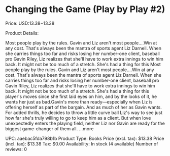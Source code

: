 # Changing the Game (Play by Play #2)

Price: USD:$13.38-$13.38

Product Details:

Most people play by the rules. Gavin and Liz aren't most people....Win at any cost. That's always been the mantra of sports agent Liz Darnell. When she carries things too far and risks losing her number-one client, baseball pro Gavin Riley, Liz realizes that she'll have to work extra innings to win him back. It might not be too much of a stretch. She's had a thing for this Most people play by the rules. Gavin and Liz aren't most people....Win at any cost. That's always been the mantra of sports agent Liz Darnell. When she carries things too far and risks losing her number-one client, baseball pro Gavin Riley, Liz realizes that she'll have to work extra innings to win him back. It might not be too much of a stretch. She's had a thing for this player's moves since she first laid eyes on him, and by the looks of it, he wants her just as bad.Gavin's more than ready—especially when Liz is offering herself as part of the bargain. And as much of her as Gavin wants. For added thrills, he decides to throw a little curve ball Liz's way to see just how far she's truly willing to go to keep him as a client. But when love unexpectedly enters the playing field, neither Liz nor Gavin are ready for the biggest game-changer of them all. ...more

UPC: aaebac5fda798b1b
Product Type: Books
Price (excl. tax): $13.38
Price (incl. tax): $13.38
Tax: $0.00
Availability: In stock (4 available)
Number of reviews: 0